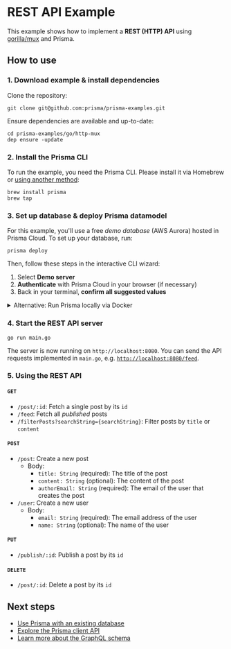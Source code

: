 # REST API Example

This example shows how to implement a **REST (HTTP) API** using [gorilla/mux](http://www.gorillatoolkit.org/pkg/mux) and Prisma.

## How to use

### 1. Download example & install dependencies

Clone the repository:

```
git clone git@github.com:prisma/prisma-examples.git
```

Ensure dependencies are available and up-to-date:

```
cd prisma-examples/go/http-mux
dep ensure -update
```

### 2. Install the Prisma CLI

To run the example, you need the Prisma CLI. Please install it via Homebrew or [using another method](https://www.prisma.io/docs/prisma-cli-and-configuration/using-the-prisma-cli-alx4/#installation):

```
brew install prisma
brew tap
```

### 3. Set up database & deploy Prisma datamodel

For this example, you'll use a free _demo database_ (AWS Aurora) hosted in Prisma Cloud. To set up your database, run:

```
prisma deploy
```

Then, follow these steps in the interactive CLI wizard:

1. Select **Demo server**
1. **Authenticate** with Prisma Cloud in your browser (if necessary)
1. Back in your terminal, **confirm all suggested values**

<details>
 <summary>Alternative: Run Prisma locally via Docker</summary>

1. Ensure you have Docker installed on your machine. If not, you can get it from [here](https://store.docker.com/search?offering=community&type=edition).
1. Create `docker-compose.yml` for MySQL (see [here](https://www.prisma.io/docs/prisma-server/database-connector-POSTGRES-jgfr/) for Postgres):
    ```yml
    version: '3'
    services:
      prisma:
        image: prismagraphql/prisma:1.21
        restart: always
        ports:
        - "4466:4466"
        environment:
          PRISMA_CONFIG: |
            port: 4466
            databases:
              default:
                connector: mysql
                host: mysql
                port: 3306
                user: root
                password: prisma
                migrations: true
      mysql:
        image: mysql:5.7
        restart: always
        environment:
          MYSQL_ROOT_PASSWORD: prisma
        volumes:
          - mysql:/var/lib/mysql
    volumes:
      mysql:
    ```
1. Run `docker-compose up -d`
1. Run `prisma deploy`

</details>

### 4. Start the REST API server

```
go run main.go
```

The server is now running on `http://localhost:8080`. You can send the API requests implemented in `main.go`, e.g. [`http://localhost:8080/feed`](http://localhost:8080/feed).

### 5. Using the REST API

#### `GET`

- `/post/:id`: Fetch a single post by its `id`
- `/feed`: Fetch all _published_ posts
- `/filterPosts?searchString={searchString}`: Filter posts by `title` or `content`

#### `POST`

- `/post`: Create a new post
  - Body:
    - `title: String` (required): The title of the post
    - `content: String` (optional): The content of the post
    - `authorEmail: String` (required): The email of the user that creates the post
- `/user`: Create a new user
  - Body:
    - `email: String` (required): The email address of the user
    - `name: String` (optional): The name of the user

#### `PUT`

- `/publish/:id`: Publish a post by its `id`

#### `DELETE`
  
- `/post/:id`: Delete a post by its `id`

## Next steps

- [Use Prisma with an existing database](https://www.prisma.io/docs/-g003/)
- [Explore the Prisma client API](https://www.prisma.io/client/client-go)
- [Learn more about the GraphQL schema](https://www.prisma.io/blog/graphql-server-basics-the-schema-ac5e2950214e/)